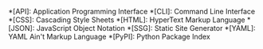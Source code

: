 *[API]: Application Programming Interface
*[CLI]: Command Line Interface
*[CSS]: Cascading Style Sheets
*[HTML]: HyperText Markup Language
*[JSON]: JavaScript Object Notation
*[SSG]: Static Site Generator
*[YAML]: YAML Ain't Markup Language
*[PyPI]: Python Package Index
